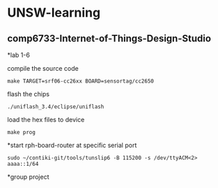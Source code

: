 # UNSW-learning
## comp6733-Internet-of-Things-Design-Studio
*lab 1-6

compile the source code

```
make TARGET=srf06-cc26xx BOARD=sensortag/cc2650
```

flash the chips
```
./uniflash_3.4/eclipse/uniflash 
```

load the hex files to device

```make prog```

*start rph-board-router at specific serial port
```
sudo ~/contiki-git/tools/tunslip6 -B 115200 -s /dev/ttyACM<2>  aaaa::1/64
```


*group project

